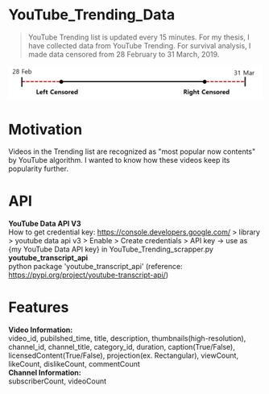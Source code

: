 # YouTube_Trending_Data
> YouTube Trending list is updated every 15 minutes. For my thesis, I have collected data from YouTube Trending.
> For survival analysis, I made data censored from 28 February to 31 March, 2019. 

![Image of Censoring](https://github.com/alsrud6949/YouTube_Trending_Data/blob/master/images/censoring.png)

# Motivation
Videos in the Trending list are recognized as "most popular now contents" by YouTube algorithm. I wanted to know how these videos keep its popularity further.

# API
**YouTube Data API V3**\
How to get credential key: https://console.developers.google.com/ > library > youtube data api v3 > Enable > Create credentials > API key
-> use as {my YouTube Data API key} in YouTube_Trending_scrapper.py\
**youtube_transcript_api**\
python package 'youtube_transcript_api' (reference: https://pypi.org/project/youtube-transcript-api/)

# Features
**Video Information:**\
video_id, pubilshed_time, title, description, thumbnails(high-resolution), channel_id, channel_title, category_id, duration, caption(True/False), licensedContent(True/False), projection(ex. Rectangular), viewCount, likeCount, dislikeCount, commentCount\
**Channel Information:**\
subscriberCount, videoCount

